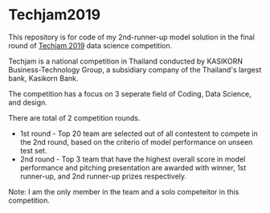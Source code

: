 # Techjam2019
This repository is for code of my 2nd-runner-up model solution in the final round of [Techjam 2019](https://www.techjam.tech/) data science competition.

Techjam is a national competition in Thailand conducted by KASIKORN Business-Technology Group, 
a subsidiary company of the Thailand's largest bank, Kasikorn Bank.

The competition has a focus on 3 seperate field of Coding, Data Science, and design. 

There are total of 2 competition rounds.
* 1st round -  Top 20 team are selected out of all contestent to compete in the 2nd round, based on the criterio of model performance on unseen test set.
* 2nd round - Top 3 team that have the highest overall score in model performance and pitching presentation are awarded with winner, 1st runner-up, and 2nd runner-up prizes respectively.

Note: I am the only member in the team and a solo competeitor in this competition.
